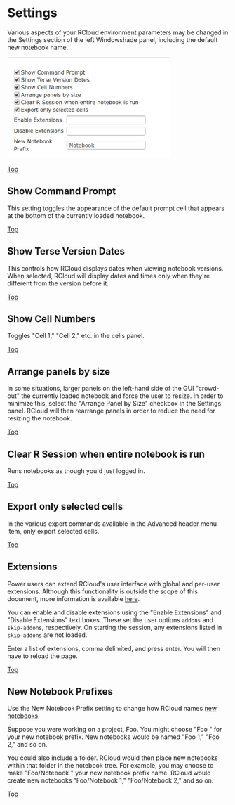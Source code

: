 Settings
========

Various aspects of your RCloud environment parameters may be changed in
the Settings section of the left Windowshade panel, including the
default new notebook name.

![Settings Section of the Left Windowshade Panel](img/settings.png)

[Top](#TOP)

<a name="showcommandprompt"></a>

Show Command Prompt
-------------------

This setting toggles the appearance of the default prompt cell that
appears at the bottom of the currently loaded notebook.

[Top](#TOP)

<a name="showterseversiondates"></a>

Show Terse Version Dates
------------------------

This controls how RCloud displays dates when viewing notebook versions.
When selected, RCloud will display dates and times only when they're
different from the version before it.

[Top](#TOP)

<a name="showcellnumbers"></a>

Show Cell Numbers
-----------------

Toggles "Cell 1," "Cell 2," etc. in the cells panel.

[Top](#TOP)

Arrange panels by size
----------------------

In some situations, larger panels on the left-hand side of the GUI
"crowd-out" the currently loaded notebook and force the user to resize.
In order to minimize this, select the "Arrange Panel by Size" checkbox
in the Settings panel. RCloud will then rearrange panels in order to
reduce the need for resizing the notebook.

[Top](#TOP)

Clear R Session when entire notebook is run
-------------------------------------------

Runs notebooks as though you'd just logged in.

[Top](#TOP)

Export only selected cells
--------------------------

In the various export commands available in the Advanced header menu
item, only export selected cells.

[Top](#TOP)

<a name="extensions"></a>

Extensions
----------

Power users can extend RCloud's user interface with global and per-user
extensions. Although this functionality is outside the scope of this
document, more information is available
[here](https://github.com/att/rcloud/wiki/RCloud-UI-Extensions).

You can enable and disable extensions using the "Enable Extensions" and
"Disable Extensions" text boxes. These set the user options `addons` and
`skip-addons`, respectively. On starting the session, any extensions
listed in `skip-addons` are not loaded.

Enter a list of extensions, comma delimited, and press enter. You will
then have to reload the page.

[Top](#TOP)

<a name="newnotebookprefixes"></a>

New Notebook Prefixes
---------------------

Use the New Notebook Prefix setting to change how RCloud names [new
notebooks](#creatinganotebook).

Suppose you were working on a project, Foo. You might choose "Foo " for
your new notebook prefix. New notebooks would be named "Foo 1," "Foo 2,"
and so on.

You could also include a folder. RCloud would then place new notebooks
within that folder in the notebook tree. For example, you may choose to
make "Foo/Notebook " your new notebook prefix name. RCloud would create
new notebooks "Foo/Notebook 1," "Foo/Notebook 2," and so on.

[Top](#TOP)

<a name="comments"></a>
